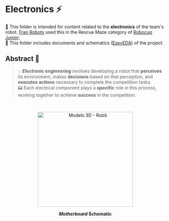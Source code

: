 # Electronics ⚡
🔌 This folder is intended for content related to the **electronics** of the team's robot. [Fran Robots](https://github.com/franrobots) used this in the Rescue Maze category of [Robocup Junior](https://www.robocup.org/); <br>
📰 This folder includes documents and schematics ([EasyEDA](https://easyeda.com/)) of the project.


## Abstract 📝
> 💡 ***Electronic engineering*** involves developing a robot that **perceives** its environment, makes **decisions** based on that perception, and **executes actions** necessary to complete the competition tasks. <br>
> 📟 Each electrical component plays a **specific** role in this process, working together to achieve **success** in the competition.
<br>

<p align="center">
<img width="300" alt="Modelo 3D - Robô" src="https://github.com/GuilhermeCanteiro/Rescue-Maze-Fran-Robot-s/assets/96209646/cb41f3ed-8f14-4a18-9ef5-78b85d27ac86">
</p>

<p align="center">
<strong> <i> Motherboard </i>  Schematic </strong>
